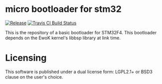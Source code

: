 # micro bootloader for stm32

[![Release](https://img.shields.io/github/release/wookey-project/bootloader.svg)](https://github.com/wookey-project/bootloader/releases/latest)
[![Travis CI Build Status](https://api.travis-ci.com/wookey-project/bootloader.svg?branch=master)](https://travis-ci.com/wookey-project/bootloader)

This is the repository of a basic bootloader for STM32F4.
This bootloader depends on the EwoK kernel's libbsp library at link time.

# Licensing

This software is published under a dual license form: LGPL2.1+ or BSD3 clause on the user's choice.
